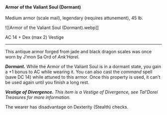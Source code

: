 #### Armor of the Valiant Soul (Dormant)

Medium armor (scale mail), legendary (requires attunement), 45 lb.

![[Armor of the Valiant Soul (Dormant).webp]]

AC 14 + Dex (max 2) Vestige

---

This antique armor forged from jade and black dragon scales was once worn by J'mon Sa Ord of *Ank'Harel*.

***Dormant.*** While the Armor of the Valiant Soul is in a dormant state, you gain a +1 bonus to AC while wearing it. You can also cast the *command* spell (save DC 14) while attuned to this armor. Once this property is used, it can't be used again until you finish a long rest.

***Vestige of Divergence.*** *This item is a Vestige of Divergence, see *Tal'Dorei Treasures* for more information.*

The wearer has disadvantage on Dexterity (Stealth) checks.